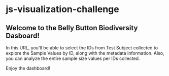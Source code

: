 # js-visualization-challenge

## Welcome to the Belly Button Biodiversity Dasboard!

In this URL, you'll be able to select the IDs from Test Subject collected to explore the Sample Values by ID, along with the metadata information. 
Also, you can analyze the entire sample size values per IDs collected.

Enjoy the dashboard!
